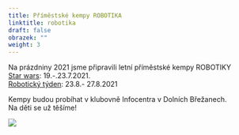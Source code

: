 ```yaml
---
title: Příměstské kempy ROBOTIKA
linktitle: robotika
draft: false
obrazek: ""
weight: 3
---
```

Na prázdniny 2021 jsme připravili letní příměstské kempy ROBOTIKY\
[Star wars](https://kiddum.webooker.eu/Courses/Register/102479?returnUrl=Courses&tabName=detail): 19.-.23.7.2021. \
[Robotický týden](https://kiddum.webooker.eu/Courses/Register/104406?returnUrl=Courses&tabName=detail): 23.8.- 27.8.2021

Kempy budou probíhat v klubovně Infocentra v Dolních Břežanech.\
Na děti se už těšíme!

![](/assets/media/kempy_robotika.jpg)